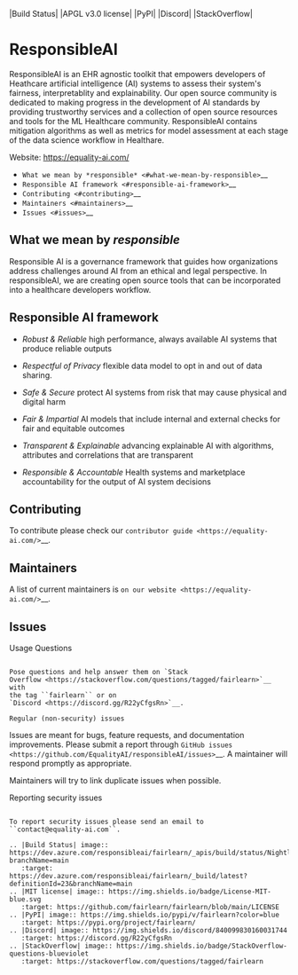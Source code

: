 |Build Status| |APGL v3.0 license| |PyPI| |Discord| |StackOverflow|

ResponsibleAI
=========

ResponsibleAI is an EHR agnostic toolkit that empowers developers of 
Heathcare artificial intelligence (AI) systems to assess their system's 
fairness, interpretablity and explainability. Our open source community 
is dedicated to making progress in the development of AI standards by 
providing trustworthy services and a collection of open source resources 
and tools for the ML Healthcare community. ResponsibleAI contains mitigation 
algorithms as well as metrics for model assessment at each stage of the data 
science workflow in Healthare. 

Website: https://equality-ai.com/

-  `What we mean by *responsible* <#what-we-mean-by-responsible>`__
-  `Responsible AI framework <#responsible-ai-framework>`__
-  `Contributing <#contributing>`__
-  `Maintainers <#maintainers>`__
-  `Issues <#issues>`__


What we mean by *responsible*
--------------------------

Responsible AI is a governance framework that guides how organizations
address challenges around AI from an ethical and legal perspective.
In responsibleAI, we are creating open source tools that can be
incorporated into a healthcare developers workflow.


Responsible AI framework
---------------------

-  *Robust & Reliable* high performance, always available AI systems 
   that produce reliable outputs

-  *Respectful of Privacy* flexible data model to opt in and out of 
   data sharing.

-  *Safe & Secure* protect AI systems from risk that may cause physical 
   and digital harm

-  *Fair & Impartial* AI models that include internal and external checks 
   for fair and equitable outcomes

-  *Transparent & Explainable* advancing explainable AI with algorithms, 
   attributes and correlations that are transparent

-  *Responsible & Accountable* Health systems and marketplace accountability 
   for the output of AI system decisions


Contributing
------------

To contribute please check our `contributor
guide <https://equality-ai.com/>`__.

Maintainers
-----------

A list of current maintainers is
`on our website <https://equality-ai.com/>`__.

Issues
------

Usage Questions
~~~~~~~~~~~~~~~

Pose questions and help answer them on `Stack
Overflow <https://stackoverflow.com/questions/tagged/fairlearn>`__ with
the tag ``fairlearn`` or on
`Discord <https://discord.gg/R22yCfgsRn>`__.

Regular (non-security) issues
~~~~~~~~~~~~~~~~~~~~~~~~~~~~~

Issues are meant for bugs, feature requests, and documentation
improvements. Please submit a report through
`GitHub issues <https://github.com/EqualityAI/responsibleAI/issues>`__.
A maintainer will respond promptly as appropriate.

Maintainers will try to link duplicate issues when possible.

Reporting security issues
~~~~~~~~~~~~~~~~~~~~~~~~~

To report security issues please send an email to
``contact@equality-ai.com``.

.. |Build Status| image:: https://dev.azure.com/responsibleai/fairlearn/_apis/build/status/Nightly?branchName=main
   :target: https://dev.azure.com/responsibleai/fairlearn/_build/latest?definitionId=23&branchName=main
.. |MIT license| image:: https://img.shields.io/badge/License-MIT-blue.svg
   :target: https://github.com/fairlearn/fairlearn/blob/main/LICENSE
.. |PyPI| image:: https://img.shields.io/pypi/v/fairlearn?color=blue
   :target: https://pypi.org/project/fairlearn/
.. |Discord| image:: https://img.shields.io/discord/840099830160031744
   :target: https://discord.gg/R22yCfgsRn
.. |StackOverflow| image:: https://img.shields.io/badge/StackOverflow-questions-blueviolet
   :target: https://stackoverflow.com/questions/tagged/fairlearn
